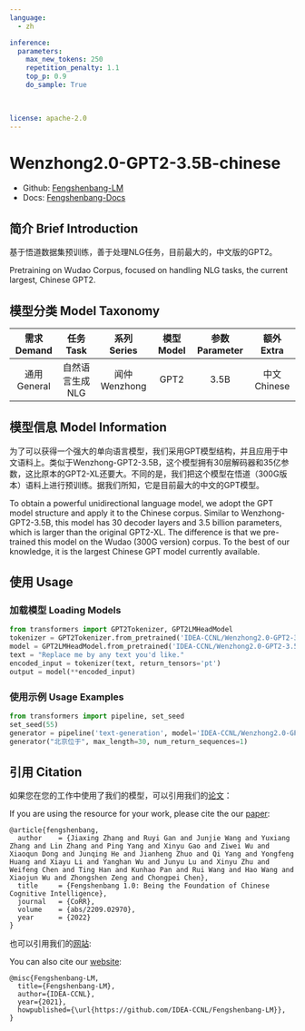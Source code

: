 ```yaml
---
language: 
  - zh

inference:
  parameters:
    max_new_tokens: 250
    repetition_penalty: 1.1
    top_p: 0.9
    do_sample: True
    
    

license: apache-2.0
---
```


# Wenzhong2.0-GPT2-3.5B-chinese

- Github: [Fengshenbang-LM](https://github.com/IDEA-CCNL/Fengshenbang-LM)
- Docs: [Fengshenbang-Docs](https://fengshenbang-doc.readthedocs.io/)

## 简介 Brief Introduction

基于悟道数据集预训练，善于处理NLG任务，目前最大的，中文版的GPT2。

Pretraining on Wudao Corpus, focused on handling NLG tasks, the current largest, Chinese GPT2.

## 模型分类 Model Taxonomy

|  需求 Demand  | 任务 Task       | 系列 Series      | 模型 Model    | 参数 Parameter | 额外 Extra |
|  :----:  | :----:  | :----:  | :----:  | :----:  | :----:  |
| 通用 General  | 自然语言生成 NLG | 闻仲 Wenzhong | GPT2 |      3.5B      |    中文 Chinese     |

## 模型信息 Model Information

为了可以获得一个强大的单向语言模型，我们采用GPT模型结构，并且应用于中文语料上。类似于Wenzhong-GPT2-3.5B，这个模型拥有30层解码器和35亿参数，这比原本的GPT2-XL还要大。不同的是，我们把这个模型在悟道（300G版本）语料上进行预训练。据我们所知，它是目前最大的中文的GPT模型。

To obtain a powerful unidirectional language model, we adopt the GPT model structure and apply it to the Chinese corpus. Similar to Wenzhong-GPT2-3.5B, this model has 30 decoder layers and 3.5 billion parameters, which is larger than the original GPT2-XL. The difference is that we pre-trained this model on the Wudao (300G version) corpus. To the best of our knowledge, it is the largest Chinese GPT model currently available.

## 使用 Usage

### 加载模型 Loading Models

```python 
from transformers import GPT2Tokenizer, GPT2LMHeadModel
tokenizer = GPT2Tokenizer.from_pretrained('IDEA-CCNL/Wenzhong2.0-GPT2-3.5B-chinese')
model = GPT2LMHeadModel.from_pretrained('IDEA-CCNL/Wenzhong2.0-GPT2-3.5B-chinese')
text = "Replace me by any text you'd like."
encoded_input = tokenizer(text, return_tensors='pt')
output = model(**encoded_input)
```

### 使用示例 Usage Examples

```python
from transformers import pipeline, set_seed
set_seed(55)
generator = pipeline('text-generation', model='IDEA-CCNL/Wenzhong2.0-GPT2-3.5B-chinese')
generator("北京位于", max_length=30, num_return_sequences=1)

```

## 引用 Citation

如果您在您的工作中使用了我们的模型，可以引用我们的[论文](https://arxiv.org/abs/2209.02970)：

If you are using the resource for your work, please cite the our [paper](https://arxiv.org/abs/2209.02970):

```text
@article{fengshenbang,
  author    = {Jiaxing Zhang and Ruyi Gan and Junjie Wang and Yuxiang Zhang and Lin Zhang and Ping Yang and Xinyu Gao and Ziwei Wu and Xiaoqun Dong and Junqing He and Jianheng Zhuo and Qi Yang and Yongfeng Huang and Xiayu Li and Yanghan Wu and Junyu Lu and Xinyu Zhu and Weifeng Chen and Ting Han and Kunhao Pan and Rui Wang and Hao Wang and Xiaojun Wu and Zhongshen Zeng and Chongpei Chen},
  title     = {Fengshenbang 1.0: Being the Foundation of Chinese Cognitive Intelligence},
  journal   = {CoRR},
  volume    = {abs/2209.02970},
  year      = {2022}
}
```

也可以引用我们的[网站](https://github.com/IDEA-CCNL/Fengshenbang-LM/):

You can also cite our [website](https://github.com/IDEA-CCNL/Fengshenbang-LM/):

```text
@misc{Fengshenbang-LM,
  title={Fengshenbang-LM},
  author={IDEA-CCNL},
  year={2021},
  howpublished={\url{https://github.com/IDEA-CCNL/Fengshenbang-LM}},
}
```
